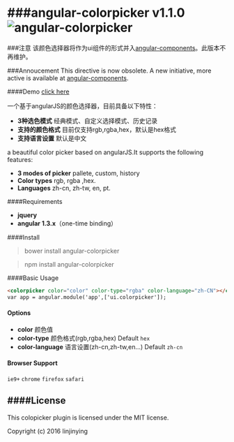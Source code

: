 ###angular-colorpicker v1.1.0
![angular-colorpicker](https://raw.githubusercontent.com/linjinying/angular-colorpicker/screenshot.png)  
===========================
###注意
该颜色选择器将作为ui组件的形式并入[angular-components](https://github.com/linjinying/angular-components/tree/master/angular-colorpicker)。此版本不再维护。

###Annoucement
This directive is now obsolete. A new initiative, more active is available at [angular-components](https://github.com/linjinying/angular-components/tree/master/angular-colorpicker).

####Demo
[click here](http://w3cin.com/demo/angular-components/angular-colorpicker/)


一个基于angularJS的颜色选择器，目前具备以下特性：
- **3种选色模式**  经典模式、自定义选择模式、历史记录
- **支持的颜色格式**  目前仅支持rgb,rgba,hex，默认是hex格式
- **支持语言设置**  默认是中文

a beautiful color picker based on angularJS.It supports the following features:
- **3 modes of picker**  pallete, custom, history
- **Color types**  rgb, rgba ,hex.
- **Languages**  zh-cn, zh-tw, en, pt.

####Requirements
- **jquery**
- **angular 1.3.x**（one-time binding）

####Install
> bower install angular-colorpicker

> npm install angular-colorpicker

####Basic Usage
```html
<colorpicker color="color" color-type="rgba" color-language="zh-CN"></colorpicker>
var app = angular.module('app',['ui.colorpicker']);
```

#### Options
- **color**  颜色值
- **color-type** 颜色格式(rgb,rgba,hex) Default `hex`
- **color-language** 语言设置(zh-cn,zh-tw,en...) Default `zh-cn`


#### Browser Support
`ie9+`  `chrome` `firefox` `safari`

####License
--------
This colopicker plugin is licensed under the MIT license.

Copyright (c) 2016 linjinying
